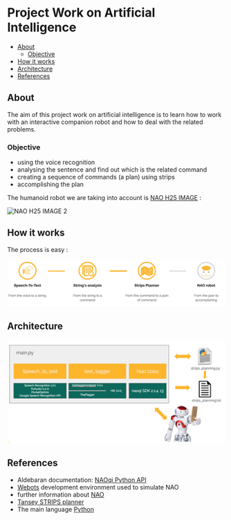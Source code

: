 # Project Work on Artificial Intelligence 
  
- [About](#about)
  - [Objective](#objective)
- [How it works](#how-it-works)
- [Architecture](#architecture)
- [References](#references)

## About
The aim of this project work on artificial intelligence is to learn how to work with an interactive companion robot and how to deal with the related problems. 

### Objective
 * using the voice recognition
 * analysing the sentence and find out which is the related command
 * creating a sequence of commands (a plan) using strips 
 * accomplishing the plan 
 
The humanoid robot we are taking into account is [NAO H25 IMAGE](http://doc.aldebaran.com/2-1/family/nao_h25/index_h25.html) :

![NAO H25 IMAGE 2](https://i.pinimg.com/474x/58/05/a5/5805a56917ba866e4a1c13828f5ef0a5--humanoid-robot-robotics.jpg)


## How it works
The process is easy :

![PROCESS IMAGE](/images/image1.png)


## Architecture 

![ARCHITECTURE IMAGE](/images/image2.png)

## References 

* Aldebaran documentation: [NAOqi Python API](http://doc.aldebaran.com/2-1/ref/python-api.html)
* [Webots](https://www.cyberbotics.com/webots.php) development environment used to simulate NAO 
* further information about [NAO](https://www.ald.softbankrobotics.com/en/robots/nao)
* [Tansey STRIPS planner](https://github.com/tansey/strips)
* The main language [Python](https://docs.python.org/2/) 
